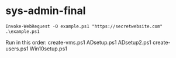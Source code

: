 # sys-admin-final

```
Invoke-WebRequest -O example.ps1 "https://secretwebsite.com"
.\example.ps1
```

Run in this order:
create-vms.ps1
ADsetup.ps1
ADsetup2.ps1
create-users.ps1
Win10setup.ps1